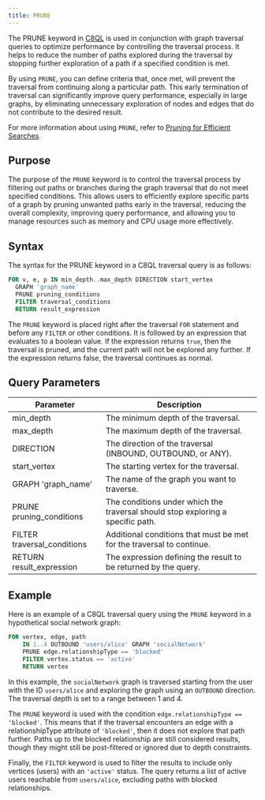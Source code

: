 ```yaml
---
title: PRUNE
---
```


The PRUNE keyword in [C8QL](../../../queries/c8ql/) is used in conjunction with graph traversal queries to optimize performance by controlling the traversal process. It helps to reduce the number of paths explored during the traversal by stopping further exploration of a path if a specified condition is met.

By using `PRUNE`, you can define criteria that, once met, will prevent the traversal from continuing along a particular path. This early termination of traversal can significantly improve query performance, especially in large graphs, by eliminating unnecessary exploration of nodes and edges that do not contribute to the desired result.

For more information about using `PRUNE`, refer to [Pruning for Efficient Searches](../traversal-queries/traversal-pruning).

## Purpose

The purpose of the `PRUNE` keyword is to control the traversal process by filtering out paths or branches during the graph traversal that do not meet specified conditions. This allows users to efficiently explore specific parts of a graph by pruning unwanted paths early in the traversal, reducing the overall complexity, improving query performance, and allowing you to manage resources such as memory and CPU usage more effectively.

## Syntax

The syntax for the PRUNE keyword in a C8QL traversal query is as follows:

```sql
FOR v, e, p IN min_depth..max_depth DIRECTION start_vertex
  GRAPH 'graph_name'
  PRUNE pruning_conditions
  FILTER traversal_conditions
  RETURN result_expression
```

The `PRUNE` keyword is placed right after the traversal `FOR` statement and before any `FILTER` or other conditions. It is followed by an expression that evaluates to a boolean value. If the expression returns `true`, then the traversal is pruned, and the current path will not be explored any further. If the expression returns false, the traversal continues as normal.

## Query Parameters

| Parameter             | Description                    |
|-----------------------|------------------------------------------------------------|
| min_depth             | The minimum depth of the traversal.                                 |
| max_depth             | The maximum depth of the traversal.                                 |
| DIRECTION             | The direction of the traversal (INBOUND, OUTBOUND, or ANY).        |
| start_vertex          | The starting vertex for the traversal.                              |
| GRAPH 'graph_name'    | The name of the graph you want to traverse.                         |
| PRUNE pruning_conditions | The conditions under which the traversal should stop exploring a specific path.     |
| FILTER traversal_conditions | Additional conditions that must be met for the traversal to continue.    |
| RETURN result_expression | The expression defining the result to be returned by the query.  |

## Example

Here is an example of a C8QL traversal query using the `PRUNE` keyword in a hypothetical social network graph:

```sql
FOR vertex, edge, path
    IN 1..4 OUTBOUND 'users/alice' GRAPH 'socialNetwork'
    PRUNE edge.relationshipType == 'blocked'
    FILTER vertex.status == 'active'
    RETURN vertex
```

In this example, the `socialNetwork` graph is traversed starting from the user with the ID `users/alice` and exploring the graph using an `OUTBOUND` direction. The traversal depth is set to a range between 1 and 4.

The `PRUNE` keyword is used with the condition `edge.relationshipType == 'blocked'`. This means that if the traversal encounters an edge with a relationshipType attribute of `'blocked'`, then it does not explore that path further. Paths up to the blocked relationship are still considered results, though they might still be post-filtered or ignored due to depth constraints.

Finally, the `FILTER` keyword is used to filter the results to include only vertices (users) with an `'active'` status. The query returns a list of active users reachable from `users/alice`, excluding paths with blocked relationships.
